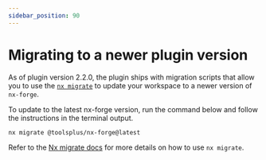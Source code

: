 ```yaml
---
sidebar_position: 90
---
```


# Migrating to a newer plugin version

As of plugin version 2.2.0, the plugin ships with migration scripts that allow you to use the [`nx migrate`](https://nx.dev/packages/nx/documents/migrate) to update your workspace to a newer version of `nx-forge`.

To update to the latest nx-forge version, run the command below and follow the instructions in the terminal output.

```shell
nx migrate @toolsplus/nx-forge@latest
```

Refer to the [Nx migrate docs](https://nx.dev/packages/nx/documents/migrate) for more details on how to use `nx migrate`.
